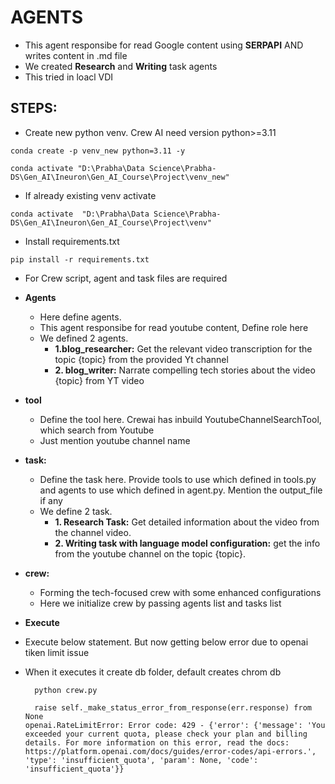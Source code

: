 # AGENTS

- This agent responsibe for read Google content using **SERPAPI** AND writes content in .md file
- We created **Research** and **Writing** task agents
- This tried in loacl VDI

## STEPS:

- Create new python venv. Crew AI need version python>=3.11

```
conda create -p venv_new python=3.11 -y

conda activate "D:\Prabha\Data Science\Prabha-DS\Gen_AI\Ineuron\Gen_AI_Course\Project\venv_new"
```

- If already existing venv activate

```
conda activate  "D:\Prabha\Data Science\Prabha-DS\Gen_AI\Ineuron\Gen_AI_Course\Project\venv"
```

- Install requirements.txt

```
pip install -r requirements.txt
```

- For Crew script, agent and task files are required

- **Agents**

  - Here define agents.
  - This agent responsibe for read youtube content, Define role here
  - We defined 2 agents.
    - **1.blog_researcher:** Get the relevant video transcription for the topic {topic} from the provided Yt channel
    - **2. blog_writer:** Narrate compelling tech stories about the video {topic} from YT video

- **tool**

  - Define the tool here. Crewai has inbuild YoutubeChannelSearchTool, which search from Youtube
  - Just mention youtube channel name

- **task:**

  - Define the task here. Provide tools to use which defined in tools.py and agents to use which defined in agent.py. Mention the output_file if any
  - We define 2 task.
    - **1. Research Task:** Get detailed information about the video from the channel video.
    - **2. Writing task with language model configuration:** get the info from the youtube channel on the topic {topic}.

- **crew:**

  - Forming the tech-focused crew with some enhanced configurations
  - Here we initialize crew by passing agents list and tasks list

- **Execute**
- Execute below statement. But now getting below error due to openai tiken limit issue
- When it executes it create db folder, default creates chrom db

  ```
    python crew.py

  ```

  ```
    raise self._make_status_error_from_response(err.response) from None
  openai.RateLimitError: Error code: 429 - {'error': {'message': 'You exceeded your current quota, please check your plan and billing details. For more information on this error, read the docs: https://platform.openai.com/docs/guides/error-codes/api-errors.', 'type': 'insufficient_quota', 'param': None, 'code': 'insufficient_quota'}}
  ```
